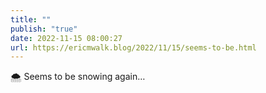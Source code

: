 ```yaml
---
title: ""
publish: "true"
date: 2022-11-15 08:00:27
url: https://ericmwalk.blog/2022/11/15/seems-to-be.html
---
```

<div xmlns="http://www.w3.org/1999/xhtml">
<p>🌨️ Seems to be snowing again…</p>
</div>